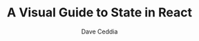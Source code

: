 ---
sections:
  - reactjs
link: 'https://daveceddia.com/visual-guide-to-state-in-react/'
title: 'A Visual Guide to State in React'
author: 'Dave Ceddia'
publishedAt: 2016-10-19T00:00:00.000Z
type:
  - article
topics:
  - component_state
suggestedBy:
  - andreamangano
createdAt: 2018-03-12T21:46:50.060Z
reference: aHR0cHM6Ly9kYXZlY2VkZGlhLmNvbS92aXN1YWwtZ3VpZGUtdG8tc3RhdGUtaW4tcmVhY3Qv
slug: a-visual-guide-to-state-in-react-by-dave-ceddia
---